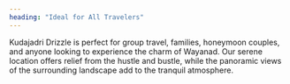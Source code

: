 ```yaml
---
heading: "Ideal for All Travelers"
---
```


Kudajadri Drizzle is perfect for group travel, families, honeymoon couples, and anyone looking to experience the charm of Wayanad. Our serene location offers relief from the hustle and bustle, while the panoramic views of the surrounding landscape add to the tranquil atmosphere.

